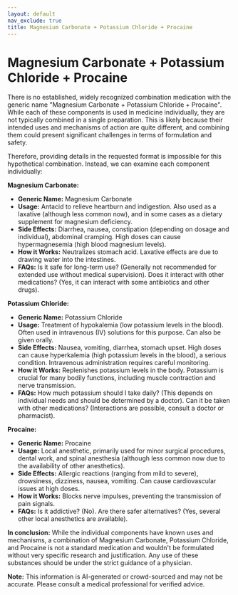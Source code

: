 ```yaml
---
layout: default
nav_exclude: true
title: Magnesium Carbonate + Potassium Chloride + Procaine
---
```


# Magnesium Carbonate + Potassium Chloride + Procaine

There is no established, widely recognized combination medication with the generic name "Magnesium Carbonate + Potassium Chloride + Procaine".  While each of these components is used in medicine individually, they are not typically combined in a single preparation. This is likely because their intended uses and mechanisms of action are quite different, and combining them could present significant challenges in terms of formulation and safety.

Therefore, providing details in the requested format is impossible for this hypothetical combination.  Instead, we can examine each component individually:


**Magnesium Carbonate:**

* **Generic Name:** Magnesium Carbonate
* **Usage:** Antacid to relieve heartburn and indigestion. Also used as a laxative (although less common now), and in some cases as a dietary supplement for magnesium deficiency.
* **Side Effects:** Diarrhea, nausea, constipation (depending on dosage and individual), abdominal cramping.  High doses can cause hypermagnesemia (high blood magnesium levels).
* **How it Works:** Neutralizes stomach acid.  Laxative effects are due to drawing water into the intestines.
* **FAQs:**  Is it safe for long-term use? (Generally not recommended for extended use without medical supervision). Does it interact with other medications? (Yes, it can interact with some antibiotics and other drugs).


**Potassium Chloride:**

* **Generic Name:** Potassium Chloride
* **Usage:** Treatment of hypokalemia (low potassium levels in the blood).  Often used in intravenous (IV) solutions for this purpose. Can also be given orally.
* **Side Effects:** Nausea, vomiting, diarrhea, stomach upset.  High doses can cause hyperkalemia (high potassium levels in the blood), a serious condition.  Intravenous administration requires careful monitoring.
* **How it Works:** Replenishes potassium levels in the body. Potassium is crucial for many bodily functions, including muscle contraction and nerve transmission.
* **FAQs:** How much potassium should I take daily? (This depends on individual needs and should be determined by a doctor). Can it be taken with other medications? (Interactions are possible, consult a doctor or pharmacist).


**Procaine:**

* **Generic Name:** Procaine
* **Usage:** Local anesthetic, primarily used for minor surgical procedures, dental work, and spinal anesthesia (although less common now due to the availability of other anesthetics).
* **Side Effects:** Allergic reactions (ranging from mild to severe), drowsiness, dizziness, nausea, vomiting.  Can cause cardiovascular issues at high doses.
* **How it Works:** Blocks nerve impulses, preventing the transmission of pain signals.
* **FAQs:** Is it addictive? (No).  Are there safer alternatives? (Yes, several other local anesthetics are available).


**In conclusion:** While the individual components have known uses and mechanisms, a combination of Magnesium Carbonate, Potassium Chloride, and Procaine is not a standard medication and wouldn't be formulated without very specific research and justification.  Any use of these substances should be under the strict guidance of a physician.


**Note:** This information is AI-generated or crowd-sourced and may not be accurate. Please consult a medical professional for verified advice.